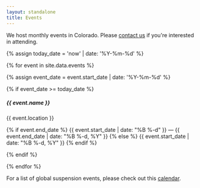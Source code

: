 ```yaml
---
layout: standalone
title: Events
---
```


<p class="lead">
We host monthly events in Colorado.
Please <a href="{% link contact.md %}">contact us</a> if you're interested in attending.
</p>

{% assign today_date = 'now' | date: '%Y-%m-%d' %}

<div class="row row-cols-1 row-cols-md-2 row-cols-lg-3 g-4">
{% for event in site.data.events %}

{% assign event_date = event.start_date | date: '%Y-%m-%d' %}

{% if event_date >= today_date %}
<div class="col">
    <div class="card h-100">
        <div class="card-body">
            <h5 class="card-title">{{ event.name }}</h5>
            <p class="card-text">
                <i class="bi bi-geo-alt-fill"></i> {{ event.location }}
            </p>
            <p class="card-text">
                <i class="bi bi-calendar-event"></i>
                {% if event.end_date %}
                    {{ event.start_date | date: "%B %-d" }} &mdash; {{ event.end_date | date: "%B %-d, %Y" }}
                {% else %}
                    {{ event.start_date | date: "%B %-d, %Y" }}
                {% endif %}
            </p>
        </div>
    </div>
</div>
{% endif %}

{% endfor %}
</div>

<p class="text-secondary mt-4">
For a list of global suspension events, please check out this <a href="https://calendar.google.com/calendar/embed?src=suspension.events%40gmail.com">calendar</a>.
</p>